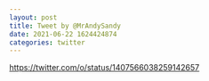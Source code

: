 ```yaml
--- 
layout: post 
title: Tweet by @MrAndySandy 
date: 2021-06-22 1624424874 
categories: twitter 
--- 
```

https://twitter.com/o/status/1407566038259142657